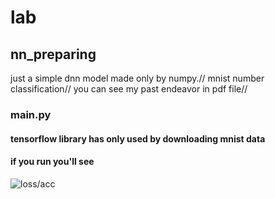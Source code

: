 # lab

## nn_preparing
just a simple dnn model made only by numpy.//
mnist number classification//
you can see my past endeavor in pdf file//

### main.py
#### tensorflow library has only used by downloading mnist data
#### if you run you'll see 
![loss/acc](gif1.gif)
